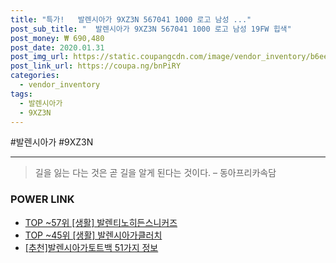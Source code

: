 ```yaml
--- 
title: "특가!   발렌시아가 9XZ3N 567041 1000 로고 남성 ..." 
post_sub_title: "  발렌시아가 9XZ3N 567041 1000 로고 남성 19FW 힙색" 
post_money: ₩ 690,480 
post_date: 2020.01.31 
post_img_url: https://static.coupangcdn.com/image/vendor_inventory/b6ee/943188111cfc511fc50d28a380bcc2fec8f0268f9b7951a64d71276a13d0.jpg 
post_link_url: https://coupa.ng/bnPiRY 
categories: 
  - vendor_inventory 
tags: 
  - 발렌시아가 
  - 9XZ3N 
--- 
```

  #발렌시아가 #9XZ3N 
<hr> 

> 길을 잃는 다는 것은 곧 길을 알게 된다는 것이다. – 동아프리카속담 


### POWER LINK

* <a href="https://blog.naver.com/fasyy4321/221778642336" target="_blank"> TOP ~57위 [생활] 발렌티노히든스니커즈</a>
* <a href="https://blog.naver.com/fasyy4321/221782996208" target="_blank"> TOP ~45위 [생활] 발렌시아가클러치</a>
* <a href="https://blog.naver.com/fasyy4321/221785292113" target="_blank">[추천]발렌시아가토트백 51가지 정보</a>
